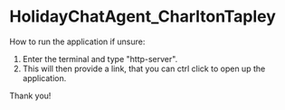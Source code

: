 # HolidayChatAgent_CharltonTapley

How to run the application if unsure:

1. Enter the terminal and type "http-server".
2. This will then provide a link, that you can ctrl click to open up the application.

Thank you!
